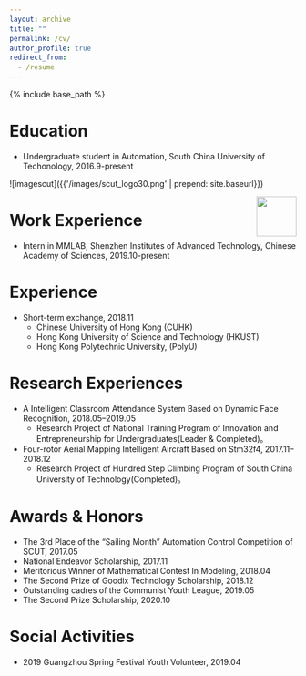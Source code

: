 ```yaml
---
layout: archive
title: ""
permalink: /cv/
author_profile: true
redirect_from:
  - /resume
---
```


{% include base_path %}

Education 
======
* Undergraduate student in Automation, South China University of Techonology, 2016.9-present 

![imagescut]({{'/images/scut_logo30.png' | prepend: site.baseurl}})

<img align="right" width=70 height=70 src="https://raw.githubusercontent.com/Qingcsai/Qingcsai.github.io/tree/master/images/siat_logo.png"/>

[//]: <img src='https://github.com/Qingcsai/Qingcsai.github.io/raw/master/images/siat_logo.png' align=right width=70 height=70/>

Work Experience
=====
* Intern in MMLAB, Shenzhen Institutes of Advanced Technology, Chinese Academy of Sciences, 2019.10-present

Experience
=====
* Short-term exchange, 2018.11
  * Chinese University of Hong Kong (CUHK)
  * Hong Kong University of Science and Technology (HKUST)
  * Hong Kong Polytechnic University, (PolyU)

Research Experiences
======
* A Intelligent Classroom Attendance System Based on Dynamic Face Recognition, 2018.05–2019.05
  * Research Project of National Training Program of Innovation and Entrepreneurship for Undergraduates(Leader & Completed)。 
* Four-rotor Aerial Mapping Intelligent Aircraft Based on Stm32f4, 2017.11–2018.12
  * Research Project of Hundred Step Climbing Program of South China University of Technology(Completed)。 

Awards & Honors
======
* The 3rd Place of the “Sailing Month” Automation Control Competition of SCUT, 2017.05
* National Endeavor Scholarship, 2017.11
* Meritorious Winner of Mathematical Contest In Modeling, 2018.04
* The Second Prize of Goodix Technology Scholarship, 2018.12
* Outstanding cadres of the Communist Youth League, 2019.05
* The Second Prize Scholarship, 2020.10

Social Activities
======
* 2019 Guangzhou Spring Festival Youth Volunteer, 2019.04
